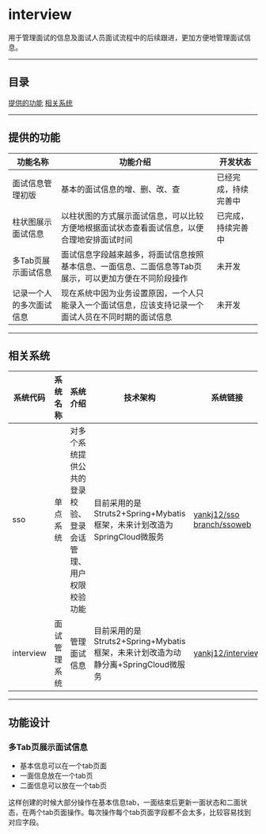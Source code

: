 # interview
用于管理面试的信息及面试人员面试流程中的后续跟进，更加方便地管理面试信息。
***
## 目录
[提供的功能](#提供的功能)
[相关系统](#相关系统)

***
## 提供的功能

|功能名称|功能介绍|开发状态|
|---|---|---|
|面试信息管理初版|基本的面试信息的增、删、改、查|已经完成，持续完善中|
|柱状图展示面试信息|以柱状图的方式展示面试信息，可以比较方便地根据面试状态查看面试信息，以便合理地安排面试时间|已完成，持续完善中|
|多Tab页展示面试信息|面试信息字段越来越多，将面试信息按照基本信息、一面信息、二面信息等Tab页展示，可以更加方便在不同阶段操作|未开发|
|记录一个人的多次面试信息|现在系统中因为业务设置原因，一个人只能录入一个面试信息，应该支持记录一个面试人员在不同时期的面试信息|未开发|

***
## 相关系统

|系统代码|系统名称|系统介绍|技术架构|系统链接|
|---|---|---|---|---|
|sso|单点系统|对多个系统提供公共的登录校验、登录会话管理、用户权限校验功能|目前采用的是Struts2+Spring+Mybatis框架，未来计划改造为SpringCloud微服务|[yankj12/sso branch/ssoweb](https://github.com/yankj12/sso)|
|interview|面试管理系统|管理面试信息|目前采用的是Struts2+Spring+Mybatis框架，未来计划改造为动静分离+SpringCloud微服务|[yankj12/interview](https://github.com/yankj12/interview)|

***

## 功能设计

### 多Tab页展示面试信息
- 基本信息可以在一个tab页面
- 一面信息放在一个tab页
- 二面信息可以放在一个tab页

这样创建的时候大部分操作在基本信息tab，一面结束后更新一面状态和二面状态，在两个tab页面操作。每次操作每个tab页面字段都不会太多，比较容易找到对应字段。





